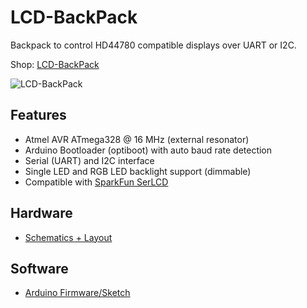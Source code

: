 # LCD-BackPack
Backpack to control HD44780 compatible displays over UART or I2C.

Shop: [LCD-BackPack](http://www.watterott.com/en/LCD-BackPack)

![LCD-BackPack](https://raw.github.com/watterott/LCD-BackPack/master/img/lcd-backpack.jpg)


## Features
* Atmel AVR ATmega328 @ 16 MHz (external resonator)
* Arduino Bootloader (optiboot) with auto baud rate detection
* Serial (UART) and I2C interface
* Single LED and RGB LED backlight support (dimmable)
* Compatible with [SparkFun SerLCD](https://github.com/sparkfun/Serial_Enabled_LCD_Backpack)


## Hardware
* [Schematics + Layout](https://github.com/watterott/LCD-BackPack/tree/master/pcb)


## Software
* [Arduino Firmware/Sketch](https://github.com/watterott/Arduino-Libs)
